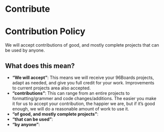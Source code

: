 # Contribute






# Contribution Policy

We will accept contributions of good, and mostly complete projects that can be used by anyone.

## What does this mean?

- **“We will accept”**: This means we will receive your 96Boards projects, adapt as needed, and give you full credit for your work. Improvements to current projects area also accepted.
- **“contributions”**: This can range from an entire projects to formatting/grammer and code changes/additions. The easier you make it for us to accept your contribution, the happier we are, but if it’s good enough, we will do a reasonable amount of work to use it.
- **“of good, and mostly complete projects”**:
- **“that can be used”**: 
- **“by anyone”**:




